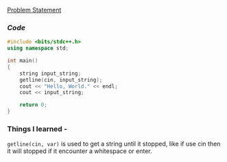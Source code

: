 [Problem Statement](https://www.hackerrank.com/challenges/30-hello-world/problem)

### *Code*

``` c++
#include <bits/stdc++.h>
using namespace std;

int main()
{
    string input_string;
    getline(cin, input_string);
    cout << "Hello, World." << endl;
    cout << input_string;

    return 0;
}

```

### Things I learned - 

`getline(cin, var)` is used to get a string until it stopped, like if use cin then it will stopped if it encounter a whitespace or enter.
